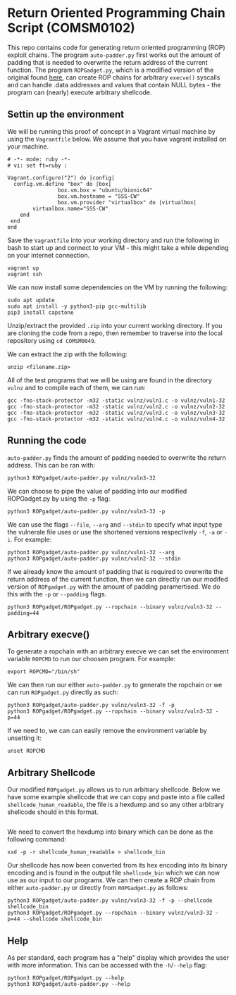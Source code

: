 # Return Oriented Programming Chain Script (COMSM0102)

This repo contains code for generating return oriented programming (ROP) exploit chains. The program `auto-padder.py` first works out the amount of padding that is needed to overwrite the return address of the current function. The program `ROPGadget.py`, which is a modified version of the original found [here](https://github.com/JonathanSalwan/ROPgadget), can create ROP chains for arbitrary `execve()` syscalls and can handle .data addresses and values that contain NULL bytes - the program can (nearly) execute arbitrary shellcode. 

## Settin up the environment

We will be running this proof of concept in a Vagrant virtual machine by using the `Vagrantfile` below. We assume that you have vagrant installed on your machine. 
    
```
# -*- mode: ruby -*-
# vi: set ft=ruby :

Vagrant.configure("2") do |config|
  config.vm.define "box" do |box|
                box.vm.box = "ubuntu/bionic64"
                box.vm.hostname = "SSS-CW"
                box.vm.provider "virtualbox" do |virtualbox|
        virtualbox.name="SSS-CW"
    end
 end
end
```

Save the `Vagrantfile` into your working directory and run the following in bash to start up and connect to your VM - this might take a while depending on your internet connection.

```
vagrant up
vagrant ssh
```

We can now install some dependencies on the VM by running the following:

```
sudo apt update
sudo apt install -y python3-pip gcc-multilib
pip3 install capstone
```

Unzip/extract the provided `.zip` into your current working directory. If you are cloning the code from a repo, then remember to traverse into the local repository using `cd COMSM0049`.

We can extract the zip with the following:

```
unzip <filename.zip>

```

All of the test programs that we will be using are found in the directory `vulnz` and to compile each of them, we can run:

```
gcc -fno-stack-protector -m32 -static vulnz/vuln1.c -o vulnz/vuln1-32
gcc -fno-stack-protector -m32 -static vulnz/vuln2.c -o vulnz/vuln2-32
gcc -fno-stack-protector -m32 -static vulnz/vuln3.c -o vulnz/vuln3-32
gcc -fno-stack-protector -m32 -static vulnz/vuln4.c -o vulnz/vuln4-32
```

## Running the code

`auto-padder.py` finds the amount of padding needed to overwrite the return address. This can be ran with:

```
python3 ROPgadget/auto-padder.py vulnz/vuln3-32
```

We can choose to pipe the value of padding into our modified ROPGadget.py by using the `-p` flag:

```
python3 ROPgadget/auto-padder.py vulnz/vuln3-32 -p
```

We can use the flags `--file`, `--arg` and `--stdin` to specify what input type the vulnerale file uses or use the shortened versions respectively `-f`, `-a` or `-i`. For example:

```
python3 ROPgadget/auto-padder.py vulnz/vuln1-32 --arg
python3 ROPgadget/auto-padder.py vulnz/vuln2-32 --stdin
```

If we already know the amount of padding that is required to overwrite the return address of the current function, then we can directly run our modifed version of `ROPgadget.py` with the amount of padding paramertised. We do this with the `-p` or `--padding` flags.

```
python3 ROPgadget/ROPgadget.py --ropchain --binary vulnz/vuln3-32 --padding=44
```


## Arbitrary execve()

To generate a ropchain with an arbitrary execve we can set the environment variable `ROPCMD` to run our choosen program. For example:

```
export ROPCMD="/bin/sh"
```

We can then run our either `auto-padder.py` to generate the ropchain or we can run `ROPgadget.py` directly as such:

```
python3 ROPgadget/auto-padder.py vulnz/vuln3-32 -f -p
python3 ROPgadget/ROPgadget.py --ropchain --binary vulnz/vuln3-32 -p=44
```

If we need to, we can can easily remove the environment variable by unsetting it:

```
unset ROPCMD
```

## Arbitrary Shellcode

Our modified `ROPgadget.py` allows us to run arbitrary shellcode. Below we have some example shellcode that we can copy and paste into a file called `shellcode_human_readable`, the file is a hexdump and so any other arbitrary shellcode should in this format.

```
```

We need to convert the hexdump into binary which can be done as the following command:

```
xxd -p -r shellcode_human_readable > shellcode_bin
```

Our shellcode has now been converted from its hex encoding into its binary encoding and is found in the output file `shellcode_bin` which we can now use as our input to our programs. We can then create a ROP chain from either `auto-padder.py` or directly from `ROPGadget.py` as follows:

```
python3 ROPgadget/auto-padder.py vulnz/vuln3-32 -f -p --shellcode shellcode_bin
python3 ROPgadget/ROPgadget.py --ropchain --binary vulnz/vuln3-32 -p=44 --shellcode shellcode_bin
```

## Help
As per standard, each program has a "help" display which provides the user with more information. This can be accessed with the `-h`/`--help` flag:

```
python3 ROPgadget/ROPgadget.py --help
python3 ROPgadget/auto-padder.py --help
```